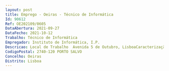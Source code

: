 ```yaml
--- 
layout: post
title: Emprego - Oeiras - Técnico de Informática
Id: 90612
Ref: OE202109/0605
DataAbertura: 2021-09-27
DataFecho: 2021-10-12
Trabalho: Técnico de Informática
Empregador: Instituto de Informática, I.P.
Descricao: Local de Trabalho  Avenida 5 de Outubro, LisboaCaracterização do Posto de Trabalho para o exercício de funções de Suporte Técnico IT, com as seguintes características    Identificar e diagnosticar situações e problemas    Identificar problemas de suporte    Aconselhar os utilizadores no decurso da ação    Monitorizar problemas desde o início até à sua resolução    Escalar problemas não resolvidos para níveis mais altos de suporte    Preparar de intervenções despoletados pela gestão de topo    Criar de contas, gerir equipamentos e acessos, reportar avarias e atualizar software (instalação ou reparação)  – Garantir a execução da componente administrativa (preparação de protocolos de entrega e devolução de equipamentos  elaboração de guias para a saída de equipamentos  atualização do inventário  comunicação à área de património da movimentação dos equipamentos  Atualização da active directory na vertente da circulação de equipamentos).
CodigoPostal: 2740-120 PORTO SALVO
Concelho: Oeiras
Distrito: Lisboa
--- 
```

